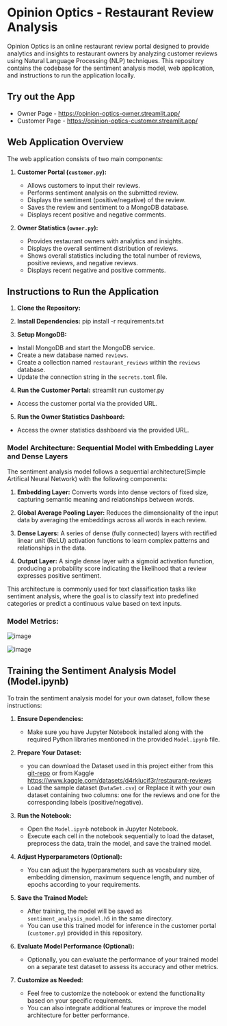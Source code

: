# Opinion Optics - Restaurant Review Analysis

Opinion Optics is an online restaurant review portal designed to provide analytics and insights to restaurant owners by analyzing customer reviews using Natural Language Processing (NLP) techniques. This repository contains the codebase for the sentiment analysis model, web application, and instructions to run the application locally.

## Try out the App 

  - Owner Page - https://opinion-optics-owner.streamlit.app/
  - Customer Page - https://opinion-optics-customer.streamlit.app/

## Web Application Overview

The web application consists of two main components:

1. **Customer Portal (`customer.py`):**
   - Allows customers to input their reviews.
   - Performs sentiment analysis on the submitted review.
   - Displays the sentiment (positive/negative) of the review.
   - Saves the review and sentiment to a MongoDB database.
   - Displays recent positive and negative comments.

2. **Owner Statistics (`owner.py`):**
   - Provides restaurant owners with analytics and insights.
   - Displays the overall sentiment distribution of reviews.
   - Shows overall statistics including the total number of reviews, positive reviews, and negative reviews.
   - Displays recent negative and positive comments.

## Instructions to Run the Application

1. **Clone the Repository:**

2. **Install Dependencies:**
pip install -r requirements.txt
3. **Setup MongoDB:**
- Install MongoDB and start the MongoDB service.
- Create a new database named `reviews`.
- Create a collection named `restaurant_reviews` within the `reviews` database.
- Update the connection string in the `secrets.toml` file.

4. **Run the Customer Portal:**
streamlit run customer.py
- Access the customer portal via the provided URL.

5. **Run the Owner Statistics Dashboard:**
- Access the owner statistics dashboard via the provided URL.

### Model Architecture: Sequential Model with Embedding Layer and Dense Layers

The sentiment analysis model follows a sequential architecture(Simple Artifical Neural Network) with the following components:

1. **Embedding Layer:** Converts words into dense vectors of fixed size, capturing semantic meaning and relationships between words.
  
2. **Global Average Pooling Layer:** Reduces the dimensionality of the input data by averaging the embeddings across all words in each review.

3. **Dense Layers:** A series of dense (fully connected) layers with rectified linear unit (ReLU) activation functions to learn complex patterns and relationships in the data.

4. **Output Layer:** A single dense layer with a sigmoid activation function, producing a probability score indicating the likelihood that a review expresses positive sentiment.

This architecture is commonly used for text classification tasks like sentiment analysis, where the goal is to classify text into predefined categories or predict a continuous value based on text inputs.

### Model Metrics: 

![image](https://github.com/K-Senthil-Shunmugam/Opinion-Optics/assets/113205555/2356c371-a002-49c1-9c2d-66a9f1fcb743)

![image](https://github.com/K-Senthil-Shunmugam/Opinion-Optics/assets/113205555/c4b84aff-8fb1-4c38-8a4c-8305493a9631)


## Training the Sentiment Analysis Model (Model.ipynb)

To train the sentiment analysis model for your own dataset, follow these instructions:

1. **Ensure Dependencies:**
   - Make sure you have Jupyter Notebook installed along with the required Python libraries mentioned in the provided `Model.ipynb` file.

2. **Prepare Your Dataset:**
   - you can download the Dataset used in this project either from this [git-repo](DataSet.csv) or from Kaggle
     https://www.kaggle.com/datasets/d4rklucif3r/restaurant-reviews
   - Load the sample dataset (`DataSet.csv`) or Replace it with your own dataset containing two columns: one for the reviews and one for the corresponding labels (positive/negative).

4. **Run the Notebook:**
   - Open the `Model.ipynb` notebook in Jupyter Notebook.
   - Execute each cell in the notebook sequentially to load the dataset, preprocess the data, train the model, and save the trained model.

5. **Adjust Hyperparameters (Optional):**
   - You can adjust the hyperparameters such as vocabulary size, embedding dimension, maximum sequence length, and number of epochs according to your requirements.

6. **Save the Trained Model:**
   - After training, the model will be saved as `sentiment_analysis_model.h5` in the same directory.
   - You can use this trained model for inference in the customer portal (`customer.py`) provided in this repository.

7. **Evaluate Model Performance (Optional):**
   - Optionally, you can evaluate the performance of your trained model on a separate test dataset to assess its accuracy and other metrics.

8. **Customize as Needed:**
   - Feel free to customize the notebook or extend the functionality based on your specific requirements.
   - You can also integrate additional features or improve the model architecture for better performance.

